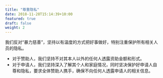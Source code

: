 ```yaml
---
title: "尊重隐私"
date: 2018-11-28T15:14:39+10:00
featured: true
draft: false
weight: 2
---
```

我们反对“暴力慈善”，坚持以有温度的方式把好事做好，特别注重保护所有相关人员的隐私。
- 对于赞助人，我们坚持不对其本人以外的任何人透露资助金额和形式。
- 对于申请人，我们坚持深入了解其个人和家庭情况，同时坚决保护好申请人自尊和隐私，要求全体赞助人携手，确保不向任何人透露申请人的相关信息。
